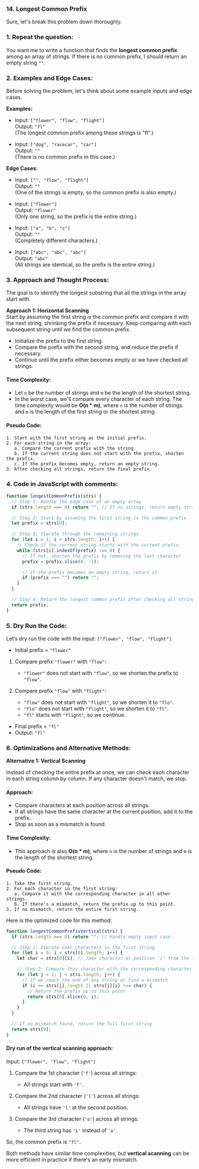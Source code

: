 ### 14. Longest Common Prefix

Sure, let's break this problem down thoroughly.

### 1. Repeat the question:

You want me to write a function that finds the **longest common prefix** among an array of strings. If there is no common prefix, I should return an empty string `""`.

### 2. Examples and Edge Cases:

Before solving the problem, let's think about some example inputs and edge cases.

**Examples:**

- Input: `["flower", "flow", "flight"]`  
  Output: `"fl"`  
  (The longest common prefix among these strings is "fl".)

- Input: `["dog", "racecar", "car"]`  
  Output: `""`  
  (There is no common prefix in this case.)

**Edge Cases:**

- Input: `["", "flow", "flight"]`  
  Output: `""`  
  (One of the strings is empty, so the common prefix is also empty.)

- Input: `["flower"]`  
  Output: `"flower"`  
  (Only one string, so the prefix is the entire string.)

- Input: `["a", "b", "c"]`  
  Output: `""`  
  (Completely different characters.)

- Input: `["abc", "abc", "abc"]`  
  Output: `"abc"`  
  (All strings are identical, so the prefix is the entire string.)

### 3. Approach and Thought Process:

The goal is to identify the longest substring that all the strings in the array start with.

**Approach 1: Horizontal Scanning**  
Start by assuming the first string is the common prefix and compare it with the next string, shrinking the prefix if necessary. Keep comparing with each subsequent string until we find the common prefix.

- Initialize the prefix to the first string.
- Compare the prefix with the second string, and reduce the prefix if necessary.
- Continue until the prefix either becomes empty or we have checked all strings.

#### Time Complexity:

- Let `n` be the number of strings and `m` be the length of the shortest string.
- In the worst case, we'll compare every character of each string. The time complexity would be **O(n \* m)**, where `n` is the number of strings and `m` is the length of the first string or the shortest string.

#### Pseudo Code:

```pseudo
1. Start with the first string as the initial prefix.
2. For each string in the array:
   a. Compare the current prefix with the string.
   b. If the current string does not start with the prefix, shorten the prefix.
   c. If the prefix becomes empty, return an empty string.
3. After checking all strings, return the final prefix.
```

### 4. Code in JavaScript with comments:

```javascript
function longestCommonPrefix(strs) {
  // Step 1: Handle the edge case of an empty array
  if (strs.length === 0) return ""; // If no strings, return empty string

  // Step 2: Start by assuming the first string is the common prefix
  let prefix = strs[0];

  // Step 3: Iterate through the remaining strings
  for (let i = 1; i < strs.length; i++) {
    // Check if the current string starts with the current prefix
    while (strs[i].indexOf(prefix) !== 0) {
      // If not, shorten the prefix by removing the last character
      prefix = prefix.slice(0, -1);

      // If the prefix becomes an empty string, return it
      if (prefix === "") return "";
    }
  }

  // Step 4: Return the longest common prefix after checking all strings
  return prefix;
}
```

### 5. Dry Run the Code:

Let’s dry run the code with the input: `["flower", "flow", "flight"]`.

- Initial prefix = `"flower"`

1. Compare prefix `"flower"` with `"flow"`:

   - `"flower"` does not start with `"flow"`, so we shorten the prefix to `"flow"`.

2. Compare prefix `"flow"` with `"flight"`:
   - `"flow"` does not start with `"flight"`, so we shorten it to `"flo"`.
   - `"flo"` does not start with `"flight"`, so we shorten it to `"fl"`.
   - `"fl"` starts with `"flight"`, so we continue.

- Final prefix = `"fl"`
- Output: `"fl"`

### 6. Optimizations and Alternative Methods:

**Alternative 1: Vertical Scanning**

Instead of checking the entire prefix at once, we can check each character in each string column by column. If any character doesn't match, we stop.

#### Approach:

- Compare characters at each position across all strings.
- If all strings have the same character at the current position, add it to the prefix.
- Stop as soon as a mismatch is found.

#### Time Complexity:

- This approach is also **O(n \* m)**, where `n` is the number of strings and `m` is the length of the shortest string.

#### Pseudo Code:

```pseudo
1. Take the first string.
2. For each character in the first string:
   a. Compare it with the corresponding character in all other strings.
   b. If there's a mismatch, return the prefix up to this point.
3. If no mismatch, return the entire first string.
```

Here is the optimized code for this method:

```javascript
function longestCommonPrefixVertical(strs) {
  if (strs.length === 0) return ""; // Handle empty input case

  // Step 1: Iterate over characters in the first string
  for (let i = 0; i < strs[0].length; i++) {
    let char = strs[0][i]; // Take character at position 'i' from the first string

    // Step 2: Compare this character with the corresponding character in all other strings
    for (let j = 1; j < strs.length; j++) {
      // If we reach the end of any string or find a mismatch
      if (i >= strs[j].length || strs[j][i] !== char) {
        // Return the prefix up to this point
        return strs[0].slice(0, i);
      }
    }
  }

  // If no mismatch found, return the full first string
  return strs[0];
}
```

#### Dry run of the vertical scanning approach:

Input: `["flower", "flow", "flight"]`

1. Compare the 1st character (`'f'`) across all strings:

   - All strings start with `'f'`.

2. Compare the 2nd character (`'l'`) across all strings:

   - All strings have `'l'` at the second position.

3. Compare the 3rd character (`'o'`) across all strings:
   - The third string has `'i'` instead of `'o'`.

So, the common prefix is `"fl"`.

Both methods have similar time complexities, but **vertical scanning** can be more efficient in practice if there's an early mismatch.
